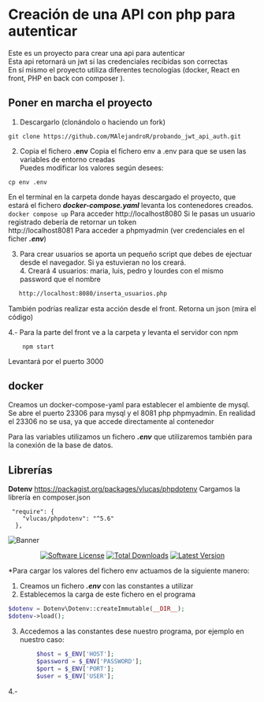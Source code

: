 # Creación de una API con php para autenticar

Este es un proyecto para crear una api para autenticar      
Esta api retornará un jwt si las credenciales recibidas son correctas     
En sí mismo el proyecto utiliza diferentes tecnologías (docker, React en front, PHP en back con composer ).   

 
## Poner en marcha el proyecto  
1. Descargarlo (clonándolo o haciendo un fork)        

```git clone https://github.com/MAlejandroR/probando_jwt_api_auth.git ```

2. Copia el fichero __.env__
 Copia el fichero env a .env para que se usen las variables de entorno creadas    
 Puedes modificar los valores según desees:      

```cp env .env```

En el terminal en la carpeta donde hayas descargado el proyecto, que estará el fichero ___docker-compose.yaml___ levanta los contenedores creados.    
``` docker compose up ```
Para acceder http://localhost8080 Si le pasas un usuario registrado debería de retornar un token    
http://localhost8081 Para acceder a phpmyadmin (ver credenciales en el ficher ___.env___)    



3. Para crear usuarios se aporta un pequeño script que debes de ejectuar desde el navegador. Si ya estuvieran no los creará.    
   4. Creará 4 usuarios: maria, luis, pedro y lourdes con el mismo password que el nombre     
````bash
   http://localhost:8080/inserta_usuarios.php 
````
También podrías realizar esta acción desde el front. Retorna un json (mira el código)

4.- Para la parte del front ve a la carpeta y levanta el servidor con npm

````cd CARPETA_PROYECTO\front\my-react-app\src
    npm start
````
Levantará por el puerto 3000



## docker
Creamos un docker-compose-yaml para establecer el ambiente de mysql.    
Se abre el puerto 23306 para mysql y el 8081 php phpmyadmin. En realidad el 23306 no se usa, ya que accede directamente al contenedor

Para las variables utilizamos un fichero ___.env___ que utilizaremos también para la conexión de la base de datos.
## Librerías

__Dotenv__
https://packagist.org/packages/vlucas/phpdotenv
Cargamos la librería en composer.json
```shell
 "require": {
    "vlucas/phpdotenv": "^5.6"
  },
```
![Banner](https://user-images.githubusercontent.com/2829600/71564012-31105580-2a91-11ea-9ad7-ef1278411b35.png)

<p align="center">
<a href="LICENSE"><img src="https://img.shields.io/badge/license-BSD%203--Clause-brightgreen.svg?style=flat-square" alt="Software License"></img></a>
<a href="https://packagist.org/packages/vlucas/phpdotenv"><img src="https://img.shields.io/packagist/dt/vlucas/phpdotenv.svg?style=flat-square" alt="Total Downloads"></img></a>
<a href="https://github.com/vlucas/phpdotenv/releases"><img src="https://img.shields.io/github/release/vlucas/phpdotenv.svg?style=flat-square" alt="Latest Version"></img></a>
</p>

*Para cargar los valores del fichero env actuamos de la siguiente manero:

1. Creamos un fichero ___.env___ con las constantes a utilizar   
2. Establecemos la carga de este fichero en el programa
```php
$dotenv = Dotenv\Dotenv::createImmutable(__DIR__);
$dotenv->load();
```
3. Accedemos a las constantes dese nuestro programa, por ejemplo en nuestro caso:
```php
        $host = $_ENV['HOST'];
        $password = $_ENV['PASSWORD'];
        $port = $_ENV['PORT'];
        $user = $_ENV['USER'];
```
4.- 

